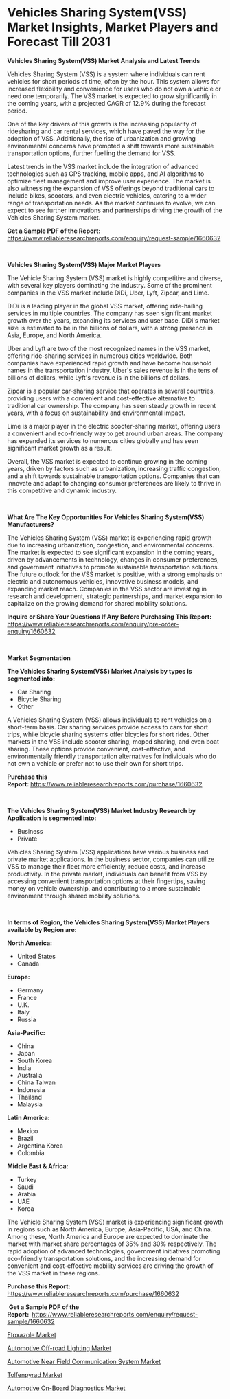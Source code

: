 <p><h1>Vehicles Sharing System(VSS) Market Insights, Market Players and Forecast Till 2031</h1></p><p><strong>Vehicles Sharing System(VSS) Market Analysis and Latest Trends</strong></p>
<p><p>Vehicles Sharing System (VSS) is a system where individuals can rent vehicles for short periods of time, often by the hour. This system allows for increased flexibility and convenience for users who do not own a vehicle or need one temporarily. The VSS market is expected to grow significantly in the coming years, with a projected CAGR of 12.9% during the forecast period.</p><p>One of the key drivers of this growth is the increasing popularity of ridesharing and car rental services, which have paved the way for the adoption of VSS. Additionally, the rise of urbanization and growing environmental concerns have prompted a shift towards more sustainable transportation options, further fuelling the demand for VSS.</p><p>Latest trends in the VSS market include the integration of advanced technologies such as GPS tracking, mobile apps, and AI algorithms to optimize fleet management and improve user experience. The market is also witnessing the expansion of VSS offerings beyond traditional cars to include bikes, scooters, and even electric vehicles, catering to a wider range of transportation needs. As the market continues to evolve, we can expect to see further innovations and partnerships driving the growth of the Vehicles Sharing System market.</p></p>
<p><strong>Get a Sample PDF of the Report:&nbsp;</strong> <a href="https://www.reliableresearchreports.com/enquiry/request-sample/1660632">https://www.reliableresearchreports.com/enquiry/request-sample/1660632</a></p>
<p>&nbsp;</p>
<p><strong>Vehicles Sharing System(VSS) Major Market Players</strong></p>
<p><p>The Vehicle Sharing System (VSS) market is highly competitive and diverse, with several key players dominating the industry. Some of the prominent companies in the VSS market include DiDi, Uber, Lyft, Zipcar, and Lime. </p><p>DiDi is a leading player in the global VSS market, offering ride-hailing services in multiple countries. The company has seen significant market growth over the years, expanding its services and user base. DiDi's market size is estimated to be in the billions of dollars, with a strong presence in Asia, Europe, and North America.</p><p>Uber and Lyft are two of the most recognized names in the VSS market, offering ride-sharing services in numerous cities worldwide. Both companies have experienced rapid growth and have become household names in the transportation industry. Uber's sales revenue is in the tens of billions of dollars, while Lyft's revenue is in the billions of dollars.</p><p>Zipcar is a popular car-sharing service that operates in several countries, providing users with a convenient and cost-effective alternative to traditional car ownership. The company has seen steady growth in recent years, with a focus on sustainability and environmental impact.</p><p>Lime is a major player in the electric scooter-sharing market, offering users a convenient and eco-friendly way to get around urban areas. The company has expanded its services to numerous cities globally and has seen significant market growth as a result.</p><p>Overall, the VSS market is expected to continue growing in the coming years, driven by factors such as urbanization, increasing traffic congestion, and a shift towards sustainable transportation options. Companies that can innovate and adapt to changing consumer preferences are likely to thrive in this competitive and dynamic industry.</p></p>
<p>&nbsp;</p>
<p><strong>What Are The Key Opportunities For Vehicles Sharing System(VSS) Manufacturers?</strong></p>
<p><p>The Vehicles Sharing System (VSS) market is experiencing rapid growth due to increasing urbanization, congestion, and environmental concerns. The market is expected to see significant expansion in the coming years, driven by advancements in technology, changes in consumer preferences, and government initiatives to promote sustainable transportation solutions. The future outlook for the VSS market is positive, with a strong emphasis on electric and autonomous vehicles, innovative business models, and expanding market reach. Companies in the VSS sector are investing in research and development, strategic partnerships, and market expansion to capitalize on the growing demand for shared mobility solutions.</p></p>
<p><strong>Inquire or Share Your Questions If Any Before Purchasing This Report:</strong> <a href="https://www.reliableresearchreports.com/enquiry/pre-order-enquiry/1660632">https://www.reliableresearchreports.com/enquiry/pre-order-enquiry/1660632</a></p>
<p>&nbsp;</p>
<p><strong>Market Segmentation</strong></p>
<p><strong>The Vehicles Sharing System(VSS) Market Analysis by types is segmented into:</strong></p>
<p><ul><li>Car Sharing</li><li>Bicycle Sharing</li><li>Other</li></ul></p>
<p><p>A Vehicles Sharing System (VSS) allows individuals to rent vehicles on a short-term basis. Car sharing services provide access to cars for short trips, while bicycle sharing systems offer bicycles for short rides. Other markets in the VSS include scooter sharing, moped sharing, and even boat sharing. These options provide convenient, cost-effective, and environmentally friendly transportation alternatives for individuals who do not own a vehicle or prefer not to use their own for short trips.</p></p>
<p><strong>Purchase this Report:&nbsp;</strong><a href="https://www.reliableresearchreports.com/purchase/1660632">https://www.reliableresearchreports.com/purchase/1660632</a></p>
<p>&nbsp;</p>
<p><strong>The Vehicles Sharing System(VSS) Market Industry Research by Application is segmented into:</strong></p>
<p><ul><li>Business</li><li>Private</li></ul></p>
<p><p>Vehicles Sharing System (VSS) applications have various business and private market applications. In the business sector, companies can utilize VSS to manage their fleet more efficiently, reduce costs, and increase productivity. In the private market, individuals can benefit from VSS by accessing convenient transportation options at their fingertips, saving money on vehicle ownership, and contributing to a more sustainable environment through shared mobility solutions.</p></p>
<p>&nbsp;</p>
<p><strong>In terms of Region, the Vehicles Sharing System(VSS) Market Players available by Region are:</strong></p>
<p>
    <p> <strong> North America: </strong>
        <ul>
            <li>United States</li>
            <li>Canada</li>
        </ul>
        </p> 
    <p> <strong> Europe: </strong>
        <ul>
            <li>Germany</li>
            <li>France</li>
            <li>U.K.</li>
            <li>Italy</li>
            <li>Russia</li>
        </ul>
        </p> 
    <p> <strong> Asia-Pacific: </strong>
        <ul>
            <li>China</li>
            <li>Japan</li>
            <li>South Korea</li>
            <li>India</li>
            <li>Australia</li>
            <li>China Taiwan</li>
            <li>Indonesia</li>
            <li>Thailand</li>
            <li>Malaysia</li>
        </ul>
        </p> 
    <p> <strong> Latin America: </strong>
        <ul>
            <li>Mexico</li>
            <li>Brazil</li>
            <li>Argentina Korea</li>
            <li>Colombia</li>
        </ul>
        </p> 
    <p> <strong> Middle East & Africa: </strong>
        <ul>
            <li>Turkey</li>
            <li>Saudi</li>
            <li>Arabia</li>
            <li>UAE</li>
            <li>Korea</li>
        </ul>
    </p>
    </p>
<p><p>The Vehicle Sharing System (VSS) market is experiencing significant growth in regions such as North America, Europe, Asia-Pacific, USA, and China. Among these, North America and Europe are expected to dominate the market with market share percentages of 35% and 30% respectively. The rapid adoption of advanced technologies, government initiatives promoting eco-friendly transportation solutions, and the increasing demand for convenient and cost-effective mobility services are driving the growth of the VSS market in these regions.</p></p>
<p><strong>Purchase this Report: </strong><a href="https://www.reliableresearchreports.com/purchase/1660632">https://www.reliableresearchreports.com/purchase/1660632</a></p>
<p>&nbsp;<strong>Get a Sample PDF of the Report:&nbsp;&nbsp;</strong><a href="https://www.reliableresearchreports.com/enquiry/request-sample/1660632">https://www.reliableresearchreports.com/enquiry/request-sample/1660632</a></p>
<p><strong></strong></p>
<p><p><a href="https://view.publitas.com/reportprime-1/etoxazole-market-share-market-new-trends-analysis-report-by-type-by-application-by-end-use-by-region-and-segment-forecasts-2024-2031/">Etoxazole Market</a></p><p><a href="https://sudsy-motorcycle-bbc.notion.site/Automotive-Off-road-Lighting-Market-Research-Report-Provides-thorough-Industry-Overview-which-offer-9d485ae8f8f142479fe5b7f79ad8eb33">Automotive Off-road Lighting Market</a></p><p><a href="https://meowing-canidae-761.notion.site/Automotive-Near-Field-Communication-System-Market-Size-Global-Industry-Overview-Market-Segmentatio-ff5b4af228804d4899d9e84a10de723c">Automotive Near Field Communication System Market</a></p><p><a href="https://view.publitas.com/reportprime-1/tolfenpyrad-market-size-global-industry-overview-market-segmentation-and-forecast-2024-to-2031-z4grk9kgwexa/">Tolfenpyrad Market</a></p><p><a href="https://military-diascia-e68.notion.site/Automotive-On-Board-Diagnostics-Market-with-the-goal-of-estimating-the-market-size-and-future-growth-a8ca7ba5fc944bb7ba7daf3aa7a56f9b">Automotive On-Board Diagnostics Market</a></p></p>